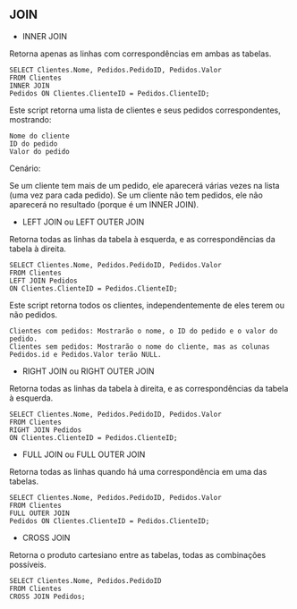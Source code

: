 ## JOIN
* INNER JOIN

Retorna apenas as linhas com correspondências em ambas as tabelas.

```
SELECT Clientes.Nome, Pedidos.PedidoID, Pedidos.Valor 
FROM Clientes 
INNER JOIN
Pedidos ON Clientes.ClienteID = Pedidos.ClienteID;
```

Este script retorna uma lista de clientes e seus pedidos correspondentes, mostrando:

    Nome do cliente
    ID do pedido
    Valor do pedido

Cenário:

Se um cliente tem mais de um pedido, ele aparecerá várias vezes na lista (uma vez para cada pedido).
Se um cliente não tem pedidos, ele não aparecerá no resultado (porque é um INNER JOIN).

* LEFT JOIN ou LEFT OUTER JOIN

Retorna todas as linhas da tabela à esquerda, e as correspondências da tabela à direita.

```
SELECT Clientes.Nome, Pedidos.PedidoID, Pedidos.Valor 
FROM Clientes 
LEFT JOIN Pedidos 
ON Clientes.ClienteID = Pedidos.ClienteID;
```

Este script retorna todos os clientes, independentemente de eles terem ou não pedidos.

    Clientes com pedidos: Mostrarão o nome, o ID do pedido e o valor do pedido.
    Clientes sem pedidos: Mostrarão o nome do cliente, mas as colunas Pedidos.id e Pedidos.Valor terão NULL.

* RIGHT JOIN ou RIGHT OUTER JOIN

Retorna todas as linhas da tabela à direita, e as correspondências da tabela à esquerda.

```
SELECT Clientes.Nome, Pedidos.PedidoID, Pedidos.Valor
FROM Clientes
RIGHT JOIN Pedidos
ON Clientes.ClienteID = Pedidos.ClienteID;
```

* FULL JOIN ou FULL OUTER JOIN

Retorna todas as linhas quando há uma correspondência em uma das tabelas.

```
SELECT Clientes.Nome, Pedidos.PedidoID, Pedidos.Valor
FROM Clientes 
FULL OUTER JOIN
Pedidos ON Clientes.ClienteID = Pedidos.ClienteID;
```

* CROSS JOIN

Retorna o produto cartesiano entre as tabelas, todas as combinações possíveis.

```
SELECT Clientes.Nome, Pedidos.PedidoID 
FROM Clientes 
CROSS JOIN Pedidos;
```
